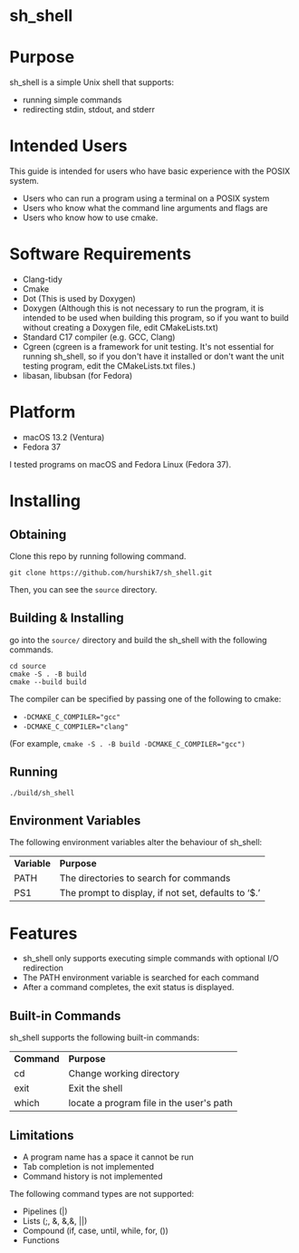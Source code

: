 # sh_shell

# Purpose

sh_shell is a simple Unix shell that supports:



* running simple commands
* redirecting stdin, stdout, and stderr


# Intended Users

This guide is intended for users who have basic experience with the POSIX system.



* Users who can run a program using a terminal on a POSIX system
* Users who know what the command line arguments and flags are
* Users who know how to use cmake.


# Software Requirements



* Clang-tidy
* Cmake
* Dot (This is used by Doxygen)
* Doxygen (Although this is not necessary to run the program, it is intended to be used when building this program, so if you want to build without creating a Doxygen file, edit CMakeLists.txt)
* Standard C17 compiler (e.g. GCC, Clang)
* Cgreen (cgreen is a framework for unit testing. It's not essential for running sh_shell, so if you don't have it installed or don't want the unit testing program, edit the CMakeLists.txt files.)
* libasan, libubsan (for Fedora)


# Platform



* macOS 13.2 (Ventura)
* Fedora 37

I tested programs on macOS and Fedora Linux (Fedora 37).


# Installing


## Obtaining

Clone this repo by running following command.

```
git clone https://github.com/hurshik7/sh_shell.git
```


Then, you can see the `source` directory.


## Building & Installing

go into the `source/` directory and build the sh_shell with the following commands.


```
cd source
cmake -S . -B build
cmake --build build
```


The compiler can be specified by passing one of the following to cmake:



* `-DCMAKE_C_COMPILER="gcc"`
* `-DCMAKE_C_COMPILER="clang"`

(For example, `cmake -S . -B build -DCMAKE_C_COMPILER="gcc")`


## Running


```
./build/sh_shell
```



## Environment Variables

The following environment variables alter the behaviour of sh_shell:


<table>
  <tr>
   <td><strong>Variable</strong>
   </td>
   <td><strong>Purpose</strong>
   </td>
  </tr>
  <tr>
   <td>PATH
   </td>
   <td>The directories to search for commands
   </td>
  </tr>
  <tr>
   <td>PS1
   </td>
   <td>The prompt to display, if not set, defaults to ‘$.’
   </td>
  </tr>
</table>



# Features



* sh_shell only supports executing simple commands with optional I/O redirection
* The PATH environment variable is searched for each command
* After a command completes, the exit status is displayed.


## Built-in Commands

sh_shell supports the following built-in commands:


<table>
  <tr>
   <td><strong>Command</strong>
   </td>
   <td><strong>Purpose</strong>
   </td>
  </tr>
  <tr>
   <td>cd
   </td>
   <td>Change working directory
   </td>
  </tr>
  <tr>
   <td>exit
   </td>
   <td>Exit the shell
   </td>
  </tr>
  <tr>
   <td>which
   </td>
   <td>locate a program file in the user's path
   </td>
  </tr>
</table>



## Limitations



* A program name has a space it cannot be run
* Tab completion is not implemented
* Command history is not implemented

The following command types are not supported:



* Pipelines (|)
* Lists (;, &, &,&, ||)
* Compound (if, case, until, while, for, ())
* Functions
